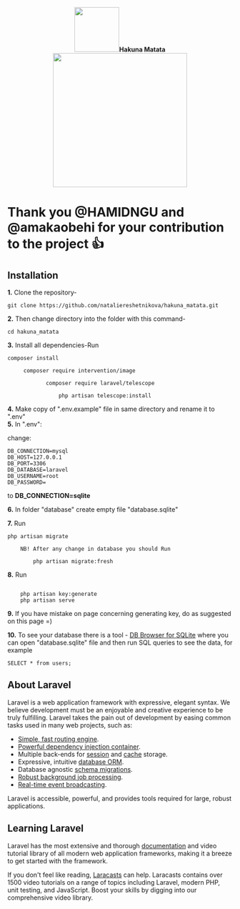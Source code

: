 <p align="center"><img src="https://cdn.icon-icons.com/icons2/390/PNG/512/lion_39035.png" width="100"><strong>Hakuna Matata</strong>
    <img src="https://res.cloudinary.com/dtfbvvkyp/image/upload/v1566331377/laravel-logolockup-cmyk-red.svg" width="300"></p>
<p align="center">

# Thank you @HAMIDNGU and @amakaobehi for your contribution to the project :+1:

## Installation

**1.** Clone the repository-

```
git clone https://github.com/nataliereshetnikova/hakuna_matata.git
```

**2.** Then change directory into the folder with this command-

```
cd hakuna_matata
```

**3.** Install all dependencies-Run

```
composer install

     composer require intervention/image

            composer require laravel/telescope

                php artisan telescope:install
```

**4.** Make copy of ".env.example" file in same directory and rename it to ".env"<br/>
**5.** In ".env":

change:

```
DB_CONNECTION=mysql
DB_HOST=127.0.0.1
DB_PORT=3306
DB_DATABASE=laravel
DB_USERNAME=root
DB_PASSWORD=
```

to
**DB_CONNECTION=sqlite**

**6.** In folder "database" create empty file "database.sqlite"<br/>

**7.** Run

```
php artisan migrate

    NB! After any change in database you should Run

        php artisan migrate:fresh
```

**8.** Run

```

    php artisan key:generate
    php artisan serve

```

**9.** If you have mistake on page concerning generating key, do as suggested on this page =)

**10.** To see your database there is a tool - [DB Browser for SQLite](https://sqlitebrowser.org/) where you can open "database.sqlite" file and then run SQL queries to see the data, for example

```
SELECT * from users;
```

## About Laravel

Laravel is a web application framework with expressive, elegant syntax. We believe development must be an enjoyable and creative experience to be truly fulfilling. Laravel takes the pain out of development by easing common tasks used in many web projects, such as:

-   [Simple, fast routing engine](https://laravel.com/docs/routing).
-   [Powerful dependency injection container](https://laravel.com/docs/container).
-   Multiple back-ends for [session](https://laravel.com/docs/session) and [cache](https://laravel.com/docs/cache) storage.
-   Expressive, intuitive [database ORM](https://laravel.com/docs/eloquent).
-   Database agnostic [schema migrations](https://laravel.com/docs/migrations).
-   [Robust background job processing](https://laravel.com/docs/queues).
-   [Real-time event broadcasting](https://laravel.com/docs/broadcasting).

Laravel is accessible, powerful, and provides tools required for large, robust applications.

## Learning Laravel

Laravel has the most extensive and thorough [documentation](https://laravel.com/docs) and video tutorial library of all modern web application frameworks, making it a breeze to get started with the framework.

If you don't feel like reading, [Laracasts](https://laracasts.com) can help. Laracasts contains over 1500 video tutorials on a range of topics including Laravel, modern PHP, unit testing, and JavaScript. Boost your skills by digging into our comprehensive video library.
